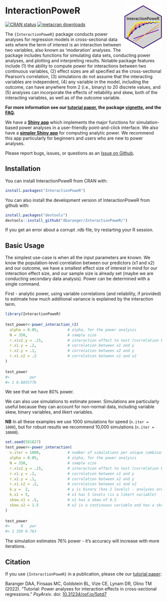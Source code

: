 
<!-- README.md is generated from README.Rmd. Please edit that file -->

# InteractionPoweR <a href='https://dbaranger.github.io/InteractionPoweR/'><img src="man/figures/logo.png" align="right" height="139"/></a>

<!-- badges: start -->

[![CRAN
status](https://www.r-pkg.org/badges/version/InteractionPoweR)](https://CRAN.R-project.org/package=InteractionPoweR)
[![metacran
downloads](https://cranlogs.r-pkg.org/badges/grand-total/InteractionPoweR)](https://cran.r-project.org/package=InteractionPoweR)

<!-- badges: end -->

The `{InteractionPoweR}` package conducts power analyses for regression
models in cross-sectional data sets where the term of interest is an
interaction between two variables, also known as ‘moderation’ analyses.
The package includes functions for simulating data sets, conducting
power analyses, and plotting and interpreting results. Notable package
features include (1) the ability to compute power for interactions
between two continuous variables, (2) effect sizes are all specified as
the cross-sectional Pearson’s correlation, (3) simulations do not assume
that the interacting variables are independent, (4) any variable in the
model, including the outcome, can have anywhere from 2 (i.e., binary) to
20 discrete values, and (5) analyses can incorporate the effects of
reliability and skew, both of the interacting variables, as well as of
the outcome variable.

**For more information see our [tutorial
paper](https://doi.org/10.31234/osf.io/5ptd7), the package
[vignette](https://dbaranger.github.io/InteractionPoweR/articles/articles/InteractionPoweRvignette.html),
and the
[FAQ](https://dbaranger.github.io/InteractionPoweR/articles/articles/CommonQuestions.html).**

We have a [**Shiny
app**](https://mfinsaas.shinyapps.io/InteractionPoweR/) which implements
the major functions for simulation-based power analyses in a
user-friendly point-and-click interface. We also have a [**simpler Shiny
app**](https://david-baranger.shinyapps.io/InteractionPoweR_analytic/)
for computing analytic power. We recommend this app particularly for
beginners and users who are new to power analyses.

Please report bugs, issues, or questions as an [Issue on
Github](https://github.com/dbaranger/InteractionPoweR/issues/).

## Installation

You can install InteractionPoweR from CRAN with:

``` r
install.packages("InteractionPoweR")
```

You can also install the development version of InteractionPoweR from
github with:

``` r
install.packages("devtools")
devtools::install_github("dbaranger/InteractionPoweR/")
```

If you get an error about a corrupt .rdb file, try restarting your R
session.

## Basic Usage

The simplest use-case is when all the input parameters are known. We
know the population-level correlation between our predictors (x1 and x2)
and our outcome, we have a smallest effect size of interest in mind for
our interaction effect size, and our sample size is already set (maybe
we are conducting secondary data analysis). Power can be determined with
a single command.

First - analytic power, using variable correlations (and reliability, if
provided) to estimate how much additional variance is explained by the
interaction term.

``` r
library(InteractionPoweR)

test_power<-power_interaction_r2(
  alpha = 0.05,             # alpha, for the power analysis
  N = 350,                  # sample size
  r.x1x2.y = .15,           # interaction effect to test (correlation between x1*x2 and y)
  r.x1.y = .2,              # correlation between x1 and y
  r.x2.y = .1,              # correlation between x2 and y
  r.x1.x2 = .2              # correlation between x1 and x2
)

test_power
#>         pwr
#> 1 0.8055776
```

We see that we have 80% power.

We can also use simulations to estimate power. Simulations are
particularly useful because they can account for non-normal data,
including variable skew, binary variables, and likert variables.

**NB** In all these examples we use 1000 simulations for speed
(`n.iter = 1000`), but for robust results we recommend 10,000
simulations (`n.iter = 10000`).

``` r
set.seed(581827)
test_power<-power_interaction(
  n.iter = 1000,            # number of simulations per unique combination of input parameters
  alpha = 0.05,             # alpha, for the power analysis
  N = 350,                  # sample size
  r.x1x2.y = .15,           # interaction effect to test (correlation between x1*x2 and y)
  r.x1.y = .2,              # correlation between x1 and y
  r.x2.y = .1,              # correlation between x2 and y  
  r.x1.x2 = .2,             # correlation between x1 and x2 
  k.y =  2,                 # y is binary (has 2 levels) - analyses are run as logistic regressions
  k.x1 = 5,                 # x1 has 5 levels (is a likert variable)
  skew.x1 = .5,             # x1 has a skew of 0.5
  skew.x2 = 1.5             # x2 is a continuous variable and has a skew of 1.5
)

test_power
#>     N   pwr
#> 1 350 0.763
```

The simulation estimates 76% power - it’s accuracy will increase with
more iterations.

## Citation

If you use `{InteractionPoweR}` in a publication, please cite our
[tutorial paper](https://doi.org/10.31234/osf.io/5ptd7):

Baranger DAA, Finsaas MC, Goldstein BL, Vize CE, Lynam DR, Olino TM
(2022). “Tutorial: Power analyses for interaction effects in
cross-sectional regressions.” *PsyArxiv*. doi:
[10.31234/osf.io/5ptd7](https://doi.org/10.31234/osf.io/5ptd7)

